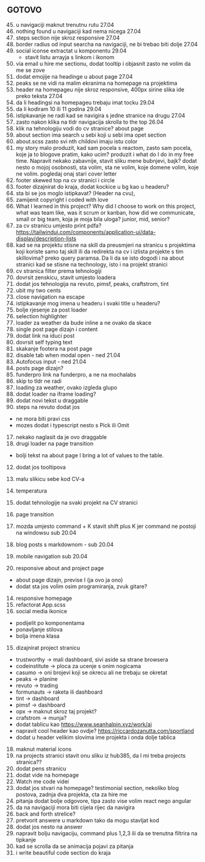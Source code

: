 ## GOTOVO
45. u navigaciji maknut trenutnu rutu 27.04
46. nothing found u navigaciji kad nema nicega 27.04
47. steps section nije skroz responsive 27.04
44. border radius od input searcha na navigaciji, ne bi trebao biti dolje 27.04
55. social iconse extractat u komponentu 29.04
    - stavit listu arrayja s linkom i ikonom
8. via email u hire me sectionu, dodat tooltip i objasnit zasto ne volim da me se zove
51. dodat emojije na headinge u about page 27.04
22. peaks se ne vidi na malim ekranima na homepage na projektima
52. header na homepageu nije skroz responsive, 400px sirine slika ide preko teksta 27.04
54. da li headingsi na homepageu trebaju imat tocku 29.04
53. da li kodiram 10 ili 11 godina 29.04
49. istipkavanje ne radi kad se navigira s jedne stranice na drugu 27.04
47. zasto nakon klika na tldr navigacija skrolla to the top 26.04
17. klik na tehnologiju vodi do cv stranice? about page
18. about section ima search u sebi koji u sebi ima opet section
19. about.scss zasto svi nth childovi imaju istu color
20. my story malo produzit, kad sam pocela s reactom, zasto sam pocela, koje ja to blogove pratim, kako ucim? produzit i what do I do in my free time. Napravit nekako zabavnije, stavit sliku mene bubnjevi, bajk? dodat nesto o mojoj osobnosti, sta volim, sta ne volim, koje domene volim, koje ne volim. pogledaj onaj stari cover letter
21. footer skewed top na cv stranici i circle
22. footer dizajnirat do kraja, dodat kockice u bg kao u headeru?
23. sta bi se jos moglo istipkavat? (Header na cvu),
24. zamijenit copyright i coded with love
25. What I learned in this project? Why did I choose to work on this project, what was team like, was it scrum or kanban, how did we communicate, small or big team, koja je moja bila uloga? junior, mid, senior?
26. za cv stranicu umjesto print pdfa? https://tailwindui.com/components/application-ui/data-display/description-lists
27. kad se na projektu stisne na skill da preusmjeri na stranicu s projektima koji koriste samo taj skill ili da redirekta na cv i izlista projekte s tim skillovima? preko query paramsa. Da li da se isto dogodi i na about stranici kad se stisne na technology, isto i na projekt stranici
28. cv stranica filter prema tehnologiji
29. dovrsit zenskicu, stavit umjesto loadera
30. dodat jos tehnologija na revuto, pimsf, peaks, craftstrom, tint
31. ubit my two cents
32. close navigation na escape
33. istipkavanje mog imena u headeru i svaki title u headeru?
34. bolje rjesenje za post loader
35. selection highlighter
36. loader za weather da bude inline a ne ovako da skace
37. single post page dizajn i content
38. dodat link na iduci post
39. dovrsit self typing text
40. skakanje footera na post page
41. disable tab when modal open - ned 21.04
42. Autofocus input - ned 21.04
43. posts page dizajn?
44. funderpro link na funderpro, a ne na mochalabs
45. skip to tldr ne radi
46. loading za weather, ovako izgleda glupo
47. dodat loader na iframe loading?
48. dodat novi tekst u draggable
49. steps na revuto dodat jos

- ne mora biti pravi css
- mozes dodat i typescript nesto s Pick ili Omit

17. nekako naglasit da je ovo draggable
18. drugi loader na page transition

- bolji tekst na about page I bring a lot of values to the table.

12. dodat jos tooltipova

13. malu slikicu sebe kod CV-a
14. temperatura
15. dodat tehnologije na svaki projekt na CV stranici
16. page transition
17. mozda umjesto command + K stavit shift plus K jer command ne postoji na windowsu sub 20.04
18. blog posts s markdownom - sub 20.04
19. mobile navigation sub 20.04
20. responsive about and project page

- about page dizajn, previse I (ja ovo ja ono)
- dodat sta jos volim osim programiranja, zvuk gitare?

14. responsive homepage
15. refactorat App.scss
16. social media ikonice

- podijelit po komponentama
- ponavljanje stilova
- bolja imena klasa

15. dizajnirat project stranicu

- trustworthy -> mali dashboard, sivi aside sa strane browsera
- codeinstitute -> ploca za ucenje s onim nogicama
- casumo -> oni brojevi koji se okrecu ali ne trebaju se okretat
- peaks -> planine
- revuto -> trading
- formunauts -> raketa ili dashboard
- tint -> dashboard
- pimsf -> dashboard
- opx -> maknut skroz taj projekt?
- crafstrom -> munja?
- dodat tablicu kao https://www.seanhalpin.xyz/work/ai
- napravit cool header kao ovdje? https://riccardozanutta.com/sportland
- dodat u header velikim slovima ime projekta i onda dolje tablica

18. maknut material icons
19. na projects stranici stavit onu sliku iz hub385, da l mi treba projects stranica??
20. dodat pens stranicu
21. dodat vide na homepage
22. Watch me code videi
23. dodat jos stvari na homepage? testimonial section, nekoliko blog postova, zadnja dva projekta, cta za hire me
24. pitanja dodat bolje odgovore, tipa zasto vise volim react nego angular
25. da na navigaciji mora biti cijela rijec da navigira
26. back and forth strelice?
27. pretvorit answere u markdown tako da mogu stavljat kod
28. dodat jos nesto na answer
29. napravit bolju navigaciju, command plus 1,2,3 ili da se trenutna filtrira na tipkanje
30. kad se scrolla da se animacija pojavi za pitanja
31. i write beautiful code section do kraja
